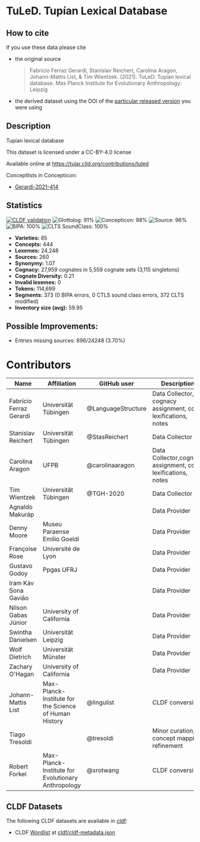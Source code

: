 # TuLeD. Tupían Lexical Database

## How to cite

If you use these data please cite
- the original source
  > Fabrício Ferraz Gerardi, Stanislav Reichert, Carolina Aragon, Johann-Mattis List, & Tim Wientzek. (2021). TuLeD: Tupían lexical database. Max Planck Institute for Evolutionary Anthropology: Leipzig
- the derived dataset using the DOI of the [particular released version](../../releases/) you were using

## Description


Tupían lexical database

This dataset is licensed under a CC-BY-4.0 license

Available online at https://tular.clld.org/contributions/tuled


Conceptlists in Concepticon:
- [Gerardi-2021-414](https://concepticon.clld.org/contributions/Gerardi-2021-414)
## Statistics


[![CLDF validation](https://github.com/LanguageStructure/TuLeD_Data/workflows/CLDF-validation/badge.svg)](https://github.com/LanguageStructure/TuLeD_Data/actions?query=workflow%3ACLDF-validation)
![Glottolog: 91%](https://img.shields.io/badge/Glottolog-91%25-green.svg "Glottolog: 91%")
![Concepticon: 98%](https://img.shields.io/badge/Concepticon-98%25-green.svg "Concepticon: 98%")
![Source: 96%](https://img.shields.io/badge/Source-96%25-green.svg "Source: 96%")
![BIPA: 100%](https://img.shields.io/badge/BIPA-100%25-brightgreen.svg "BIPA: 100%")
![CLTS SoundClass: 100%](https://img.shields.io/badge/CLTS%20SoundClass-100%25-brightgreen.svg "CLTS SoundClass: 100%")

- **Varieties:** 85
- **Concepts:** 444
- **Lexemes:** 24,248
- **Sources:** 260
- **Synonymy:** 1.07
- **Cognacy:** 27,959 cognates in 5,559 cognate sets (3,115 singletons)
- **Cognate Diversity:** 0.21
- **Invalid lexemes:** 0
- **Tokens:** 114,699
- **Segments:** 373 (0 BIPA errors, 0 CTLS sound class errors, 372 CLTS modified)
- **Inventory size (avg):** 59.95

## Possible Improvements:



- Entries missing sources: 896/24248 (3.70%)

# Contributors

Name | Affiliation | GitHub user | Description | Role
--- | --- | --- | --- | ---
Fabrício Ferraz Gerardi | Universität Tübingen | @LanguageStructure | Data Collector, cognacy assignment, co-lexifications, notes | Author
Stanislav Reichert | Universität Tübingen |@StasReichert | Data Collector | Author
Carolina Aragon | UFPB | @carolinaaragon | Data Collector,cognacy assignment, co-lexifications, notes | Author
Tim Wientzek | Universität Tübingen | @TGH-2020 | Data Collector | Author
Agnaldo Makuráp | | | Data Provider | DataCollector 
Denny Moore | Museu Paraense Emílio Goeldi | | Data Provider | DataCollector
Françoise Rose | Université de Lyon | | Data Provider | DataCollector
Gustavo Godoy | Ppgas UFRJ | | Data Provider | DataCollector
Iram Káv Sona Gavião | | | Data Provider | DataCollector
Nilson Gabas Júnior | University of California | | Data Provider | DataCollector
Swintha Danielsen | Universität Leipzig | | Data Provider | DataCollector
Wolf Dietrich | Universität Münster | | Data Provider | DataCollector
Zachary O'Hagan | University of California | | Data Provider | DataCollector
Johann-Mattis List | Max-Planck-Institute for the Science of Human History | @lingulist | CLDF conversion | Author
Tiago Tresoldi | | @tresoldi | Minor curation, concept mapping refinement | Other
Robert Forkel | Max-Planck-Institute for Evolutionary Anthropology| @xrotwang | CLDF conversion | Author





## CLDF Datasets

The following CLDF datasets are available in [cldf](cldf):

- CLDF [Wordlist](https://github.com/cldf/cldf/tree/master/modules/Wordlist) at [cldf/cldf-metadata.json](cldf/cldf-metadata.json)